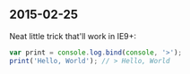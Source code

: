 ## 2015-02-25

Neat little trick that'll work in IE9+:

```javascript
var print = console.log.bind(console, '>');
print('Hello, World'); // > Hello, World
```
